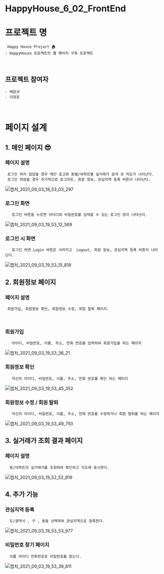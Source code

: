# HappyHouse_6_02_FrontEnd

# 프로젝트 명
     Happy House Project 🏠
    : HappyHouse 프로젝트의 웹 페이지 구축 프로젝트 

<br>

## 프로젝트 참여자
    - 배문규
    - 이정훈

<br>

# 페이지 설계
## 1. 메인 페이지 😎
### 페이지 설명
     로그인 하지 않았을 경우 메인 로고와 동별/아파트별 실거래가 검색 과 지도가 나타난다.
     로그인 하였을 경우 추가적으로 로그아웃, 회원 정보, 관심지역 등록 버튼이 나타난다.
![캡처_2021_09_03_19_53_03_297](https://user-images.githubusercontent.com/67899393/131994553-9618d0ba-17f2-47fc-a3a8-0a87c3fcae23.png)

### 로그인 화면
       로그인 버튼을 누르면 아이디와 비밀번호를 입력할 수 있는 로그인 창이 나타난다.
![캡처_2021_09_03_19_53_12_569](https://user-images.githubusercontent.com/67899393/131994585-f8e5e23a-8256-41b0-9e7b-24d83b0f0aae.png)

### 로그인 시 화면
       로그인 하면 Login 버튼은 사라지고  Logout, 회원 정보, 관심지역 등록 버튼이 나타난다.
![캡처_2021_09_03_19_53_15_818](https://user-images.githubusercontent.com/67899393/131994609-b407c5e9-ae0d-43fa-9dce-cb81c85aa608.png)

## 2. 회원정보 페이지
### 페이지 설명
     회원가입, 회원정보 확인, 회원정보 수정, 회원 탈퇴 페이지.
<br>

### 회원가입
       아이디, 비밀번호, 이름, 주소, 전화 번호를 입력하여 회원가입을 하는 페이지
![캡처_2021_09_03_19_53_36_21](https://user-images.githubusercontent.com/67899393/131994639-77410fe6-d2e5-47c4-92d4-eb3f25334af5.png)

### 회원정보 확인
       자신의 아이디, 비밀번호, 이름, 주소, 전화 번호를 확인 하는 페이지
![캡처_2021_09_03_19_53_45_352](https://user-images.githubusercontent.com/67899393/131994665-54b3cb3d-2bd8-4ea6-9fc6-0d3b1cfead40.png)

### 회원정보 수정 / 회원 탈퇴
       자신의 아이디, 비밀번호, 이름, 주소, 전화 번호를 수정하거나 회원 탈퇴를 하는 페이지
![캡처_2021_09_03_19_53_49_750](https://user-images.githubusercontent.com/67899393/131994697-0184d24e-d662-4f7b-abe0-2f2b03ffb989.png)



## 3. 실거래가 조회 결과 페이지
### 페이지 설명
      동/아파트의 실거래가를 조회하여 확인하고 지도에 표시한다.

![캡처_2021_09_03_19_52_52_819](https://user-images.githubusercontent.com/67899393/131994958-edc9ee16-ebb1-45ad-b057-cdc458f06d8d.png)

## 4. 추가 기능
### 관심지역 등록
      도/광역시 , 구 , 동을 선택하여 관심지역으로 등록한다.

![캡처_2021_09_03_19_53_53_977](https://user-images.githubusercontent.com/67899393/131994990-94c14281-9415-4d99-b68d-31386359dc53.png)

### 비밀번호 찾기 페이지
      이름 아이디 전화번호로 비밀번호를 찾는다.
![캡처_2021_09_03_19_53_39_811](https://user-images.githubusercontent.com/67899393/131994719-6c1a86a6-ba4e-4363-b164-a93a9244ada7.png)


